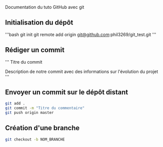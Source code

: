 Documentation du tuto GitHub avec git

## Initialisation du dépôt

'''bash
git init
git remote add origin git@github.com:phil3269/git_test.git
'''

## Rédiger un commit

'''
Titre du commit

Description de notre commit avec des informations sur l'évolution du projet
'''

## Envoyer un commit sur le dépôt distant

```bash
git add .
git commit -m "Titre du commentaire"
git push origin master
```

## Création d'une branche

```bash
git checkout -b NOM_BRANCHE
```